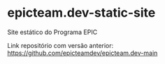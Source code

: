 # epicteam.dev-static-site
Site estático do Programa EPIC

Link repositório com versão anterior: https://github.com/epicteamdev/epicteam.dev-main